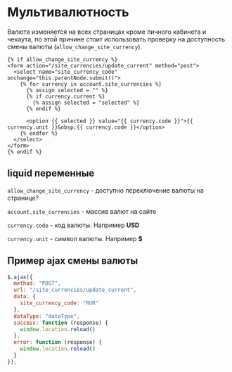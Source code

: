 # Мультивалютность

Валюта изменяется на всех страницах кроме личного кабинета и чекаута, по этой причине стоит использовать проверку на доступность смены валюты (`allow_change_site_currency`).

```liquid
{% if allow_change_site_currency %}
<form action="/site_currencies/update_current" method="post">
  <select name="site_currency_code" onchange="this.parentNode.submit()">
    {% for currency in account.site_currencies %}
      {% assign selected = "" %}
      {% if currency.current %}
        {% assign selected = "selected" %}
      {% endif %}
    
      <option {{ selected }} value="{{ currency.code }}">{{ currency.unit }}&nbsp;{{ currency.code }}</option>
    {% endfor %}
  </select>
</form>
{% endif %}
```

## liquid переменные

`allow_change_site_currency` - доступно переключение валюты на странице?

`account.site_currencies` - массив валют на сайте

`currency.code` - код валюты. Например **USD**

`currency.unit` - символ валюты. Например **$**

## Пример ajax смены валюты

```js
$.ajax({
  method: "POST",
  url: "/site_currencies/update_current",
  data: {
    site_currency_code: "RUR"
  },
  dataType: "dataType",
  success: function (response) {
    window.location.reload()
  },
  error: function (response) {
    window.location.reload()
  }
});
```


